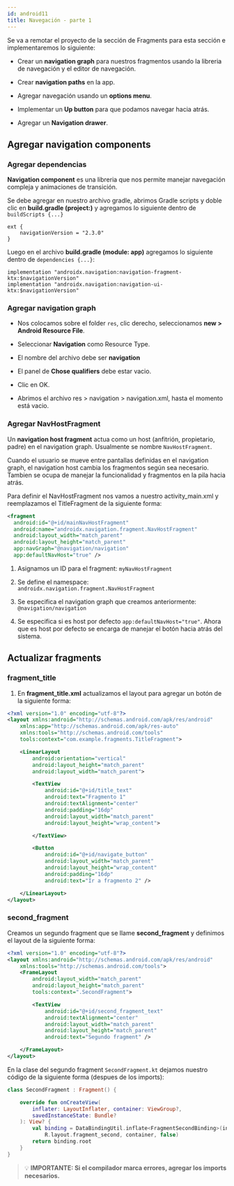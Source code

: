 ```yaml
---
id: android11
title: Navegación - parte 1
---
```



Se va a remotar el proyecto de la sección de Fragments para esta sección e implementaremos lo siguiente:

* Crear un **navigation graph** para nuestros fragmentos usando la libreria de navegación y el editor de navegación.

* Crear **navigation paths** en la app.

* Agregar navegación usando un **options menu**.

* Implementar un **Up button** para que podamos navegar hacia atrás.

* Agregar un **Navigation drawer**.

## Agregar navigation components

### Agregar dependencias

**Navigation component** es una libreria que nos permite manejar navegación compleja y animaciones de transición.

Se debe agregar en nuestro archivo gradle, abrimos Gradle scripts y doble clic en **build.gradle (project:)** y agregamos lo siguiente dentro de `buildScripts {...}`

```
ext {
    navigationVersion = "2.3.0"
}

```

Luego en el archivo **build.gradle (module: app)** agregamos lo siguiente dentro de `dependencies {...}`:

```
implementation "androidx.navigation:navigation-fragment-ktx:$navigationVersion"
implementation "androidx.navigation:navigation-ui-ktx:$navigationVersion"

```

### Agregar navigation graph

* Nos colocamos sobre el folder `res`, clic derecho, seleccionamos **new > Android Resource File**.

* Seleccionar **Navigation** como Resource Type.

* El nombre del archivo debe ser **navigation**

* El panel de **Chose qualifiers** debe estar vacio.

* Clic en OK.

* Abrimos el archivo res > navigation >  navigation.xml, hasta el momento está vacio.

### Agregar NavHostFragment

Un **navigation host fragment** actua como un host (anfitrión, propietario, padre) en el navigation graph. Usualmente se nombre `NavHostFragment`.

Cuando el usuario se mueve entre pantallas definidas en el navigation graph, el navigation host cambia los fragmentos según sea necesario. Tambien se ocupa de manejar la funcionalidad y fragmentos en la pila hacia atrás.

Para definir el NavHostFragment nos vamos a nuestro activity_main.xml y reemplazamos el TitleFragment de la siguiente forma:

```xml
<fragment
  android:id="@+id/mainNavHostFragment"
  android:name="androidx.navigation.fragment.NavHostFragment"
  android:layout_width="match_parent"
  android:layout_height="match_parent"
  app:navGraph="@navigation/navigation"
  app:defaultNavHost="true" />
```

1. Asignamos un ID para el fragment: `myNavHostFragment`

2. Se define el namespace: `androidx.navigation.fragment.NavHostFragment`

3. Se especifica el navigation graph que creamos anteriormente: `@navigation/navigation`

4. Se especifica si es host por defecto `app:defaultNavHost="true"`. Ahora que es host por defecto se encarga de manejar el botón hacia atrás del sistema.

## Actualizar fragments

### fragment_title

1. En **fragment_title.xml** actualizamos el layout para agregar un botón de la siguiente forma:

```xml
<?xml version="1.0" encoding="utf-8"?>
<layout xmlns:android="http://schemas.android.com/apk/res/android"
    xmlns:app="http://schemas.android.com/apk/res-auto"
    xmlns:tools="http://schemas.android.com/tools"
    tools:context="com.example.fragments.TitleFragment">

    <LinearLayout
        android:orientation="vertical"
        android:layout_height="match_parent"
        android:layout_width="match_parent">

        <TextView
            android:id="@+id/title_text"
            android:text="Fragmento 1"
            android:textAlignment="center"
            android:padding="16dp"
            android:layout_width="match_parent"
            android:layout_height="wrap_content">

        </TextView>

        <Button
            android:id="@+id/navigate_button"
            android:layout_width="match_parent"
            android:layout_height="wrap_content"
            android:padding="16dp"
            android:text="Ir a fragmento 2" />

    </LinearLayout>
</layout>
```

### second_fragment

Creamos un segundo fragment que se llame **second_fragment** y definimos el layout de la siguiente forma:

```xml
<?xml version="1.0" encoding="utf-8"?>
<layout xmlns:android="http://schemas.android.com/apk/res/android"
    xmlns:tools="http://schemas.android.com/tools">
    <FrameLayout
        android:layout_width="match_parent"
        android:layout_height="match_parent"
        tools:context=".SecondFragment">

        <TextView
            android:id="@+id/second_fragment_text"
            android:textAlignment="center"
            android:layout_width="match_parent"
            android:layout_height="match_parent"
            android:text="Segundo fragment" />

    </FrameLayout>
</layout>
```

En la clase del segundo fragment `SecondFragment.kt` dejamos nuestro código de la siguiente forma (despues de los imports):

```kotlin
class SecondFragment : Fragment() {

    override fun onCreateView(
        inflater: LayoutInflater, container: ViewGroup?,
        savedInstanceState: Bundle?
    ): View? {
        val binding = DataBindingUtil.inflate<FragmentSecondBinding>(inflater,
            R.layout.fragment_second, container, false)
        return binding.root
    }
}

```

> 💡 **IMPORTANTE: Si el compilador marca errores, agregar los imports necesarios.**
